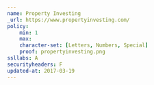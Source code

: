 ```yaml
---
name: Property Investing
_url: https://www.propertyinvesting.com/
policy:
    min: 1
    max:
    character-set: [Letters, Numbers, Special]
    proof: propertyinvesting.png
ssllabs: A
securityheaders: F
updated-at: 2017-03-19
---
```

